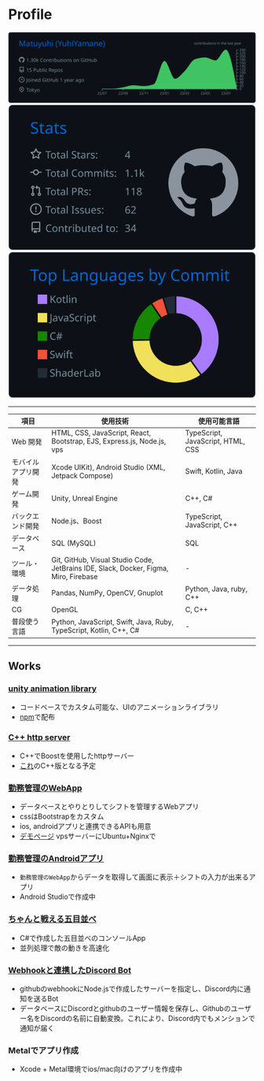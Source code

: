 # Profile


![](https://raw.githubusercontent.com/Matuyuhi/Matuyuhi/main/profile-summary-card-output/github_dark/0-profile-details.svg)
![](https://raw.githubusercontent.com/Matuyuhi/Matuyuhi/main/profile-summary-card-output/github_dark/3-stats.svg)
![](https://raw.githubusercontent.com/Matuyuhi/Matuyuhi/main/profile-summary-card-output/github_dark/2-most-commit-language.svg)

---



| 項目                           | 使用技術                                                        | 使用可能言語                              |
|-------------------------------|-----------------------------------------------------------------|----------------------------------------|
| Web 開発                        | HTML, CSS, JavaScript, React, Bootstrap, EJS, Express.js, Node.js, vps | TypeScript, JavaScript, HTML, CSS      |
| モバイルアプリ開発              | Xcode UIKit), Android Studio (XML, Jetpack Compose)           | Swift, Kotlin, Java        |
| ゲーム開発                     | Unity, Unreal Engine          | C++, C#        |
| バックエンド開発                | Node.js、Boost| TypeScript, JavaScript, C++    |
| データベース                    | SQL (MySQL) | SQL                        |
| ツール・環境                    | Git, GitHub, Visual Studio Code, JetBrains IDE, Slack, Docker, Figma, Miro, Firebase   | -                                      |
| データ処理                      | Pandas, NumPy, OpenCV, Gnuplot                             | Python, Java, ruby, C++                   |
| CG                            | OpenGL | C, C++ |
| 普段使う言語                    | Python, JavaScript, Swift, Java, Ruby, TypeScript, Kotlin, C++, C#   | - |
---

## Works

### [unity animation library](https://github.com/Matuyuhi/AnimationPro)
- コードベースでカスタム可能な、UIのアニメーションライブラリ
- [npm](https://www.npmjs.com/package/com.matuyuhi.animationpro)で配布

### [C++ http server](https://github.com/Matuyuhi/cpp-http-server)
- C++でBoostを使用したhttpサーバー
- [これ](https://github.com/Matuyuhi/shiftapp_web)のC++版となる予定

### [勤務管理のWebApp](https://github.com/Matuyuhi/shiftapp_web)
- データベースとやりとりしてシフトを管理するWebアプリ
- cssはBootstrapをカスタム
- ios, androidアプリと連携できるAPIも用意
- [デモページ](https://yuhi.tokyo/demo/shift) vpsサーバーにUbuntu+Nginxで
### [勤務管理のAndroidアプリ](https://github.com/Matuyuhi/shiftapp_android)
- `勤務管理のWebApp`からデータを取得して画面に表示＋シフトの入力が出来るアプリ
- Android Studioで作成中

### [ちゃんと戦える五目並べ](https://github.com/Matuyuhi/gomokuApp)
- C#で作成した五目並べのコンソールApp
- 並列処理で敵の動きを高速化

### [Webhookと連携したDiscord Bot](https://github.com/Matuyuhi/DiscordBot_webhook)
- githubのwebhookにNode.jsで作成したサーバーを指定し、Discord内に通知を送るBot
- データベースにDiscordとgithubのユーザー情報を保存し、Githubのユーザー名をDiscordの名前に自動変換。これにより、Discord内でもメンションで通知が届く

### Metalでアプリ作成
- Xcode + Metal環境でios/mac向けのアプリを作成中
